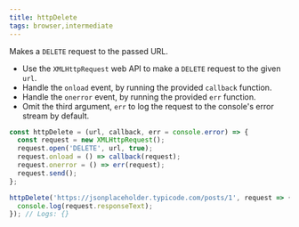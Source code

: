 ```yaml
---
title: httpDelete
tags: browser,intermediate
---
```


Makes a `DELETE` request to the passed URL.

- Use the `XMLHttpRequest` web API to make a `DELETE` request to the given `url`.
- Handle the `onload` event, by running the provided `callback` function.
- Handle the `onerror` event, by running the provided `err` function.
- Omit the third argument, `err` to log the request to the console's error stream by default.

```js
const httpDelete = (url, callback, err = console.error) => {
  const request = new XMLHttpRequest();
  request.open('DELETE', url, true);
  request.onload = () => callback(request);
  request.onerror = () => err(request);
  request.send();
};
```

```js
httpDelete('https://jsonplaceholder.typicode.com/posts/1', request => {
  console.log(request.responseText);
}); // Logs: {}
```
